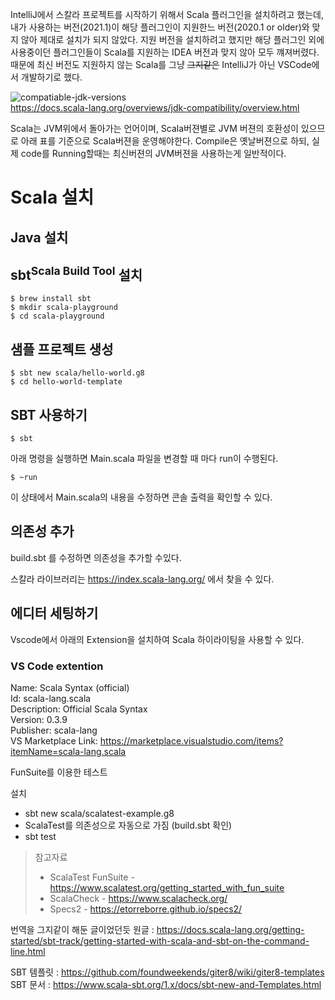 IntelliJ에서 스칼라 프로젝트를 시작하기 위해서 Scala 플러그인을 설치하려고 했는데, 내가 사용하는 버전(2021.1)이 해당 플러그인이 지원한느 버전(2020.1 or older)와 맞지 않아 제대로 설치가 되지 않았다. 지원 버전을 설치하려고 했지만 해당 플러그인 외에 사용중이던 플러그인들이 Scala를 지원하는 IDEA 버전과 맞지 않아 모두 꺠져버렸다.  
때문에 최신 버전도 지원하지 않는 Scala를 그냥 ~~그지같은~~ IntelliJ가 아닌 VSCode에서 개발하기로 했다.

![compatiable-jdk-versions](https://user-images.githubusercontent.com/18159012/141228446-1bffc174-eb4f-4d74-ae73-4db6d5ce7234.png)  
https://docs.scala-lang.org/overviews/jdk-compatibility/overview.html

Scala는 JVM위에서 돌아가는 언어이며, Scala버젼별로 JVM 버젼의 호환성이 있으므로 아래 표를 기준으로 Scala버젼을 운영해야한다. Compile은 옛날버젼으로 하되, 실제 code를 Running할때는 최신버젼의 JVM버젼을 사용하는게 일반적이다.

# Scala 설치

## Java 설치

## sbt<sup>Scala Build Tool</sup> 설치

```terminal
$ brew install sbt
$ mkdir scala-playground
$ cd scala-playground
```

## 샘플 프로젝트 생성

```terminal
$ sbt new scala/hello-world.g8
$ cd hello-world-template
```

## SBT 사용하기

```terminal
$ sbt
```

아래 명령을 실행하면 Main.scala 파일을 변경할 때 마다 run이 수행된다.

```terminal
$ ~run
```

이 상태에서 Main.scala의 내용을 수정하면 콘솔 출력을 확인할 수 있다.

## 의존성 추가

build.sbt 를 수정하면 의존성을 추가할 수있다.

스칼라 라이브러리는 https://index.scala-lang.org/ 에서 찾을 수 있다.

## 에디터 세팅하기

Vscode에서 아래의 Extension을 설치하여 Scala 하이라이팅을 사용할 수 있다.

### VS Code extention

Name: Scala Syntax (official)  
Id: scala-lang.scala  
Description: Official Scala Syntax  
Version: 0.3.9  
Publisher: scala-lang  
VS Marketplace Link: https://marketplace.visualstudio.com/items?itemName=scala-lang.scala

FunSuite를 이용한 테스트

설치

- sbt new scala/scalatest-example.g8
- ScalaTest를 의존성으로 자동으로 가짐 (build.sbt 확인)
- sbt test

> 참고자료
>
> - ScalaTest FunSuite - https://www.scalatest.org/getting_started_with_fun_suite
> - ScalaCheck - https://www.scalacheck.org/
> - Specs2 - https://etorreborre.github.io/specs2/

번역을 그지같이 해둔 글이었던듯
원글 : https://docs.scala-lang.org/getting-started/sbt-track/getting-started-with-scala-and-sbt-on-the-command-line.html

SBT 템플릿 : https://github.com/foundweekends/giter8/wiki/giter8-templates
SBT 문서 : https://www.scala-sbt.org/1.x/docs/sbt-new-and-Templates.html
